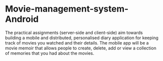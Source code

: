 # Movie-management-system-Android

The practical assignments (server-side and client-side) aim towards building a mobile and distributed,
personalised diary application for keeping track of movies you watched and their details. The mobile app will
be a movie memoir that allows people to create, delete, add or view a collection of memories that you had
about the movies.
